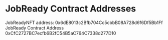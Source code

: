 # JobReady Contract Addresses

JobReadyNFT address: 0x6dE8013c2Bfb704Cc5cbbB08A728d6f6Df5Bb1Ff
JobReady Contract Address 0xCfC2727BC7ecfb6B2fC54B5aC764C7338d277D10
